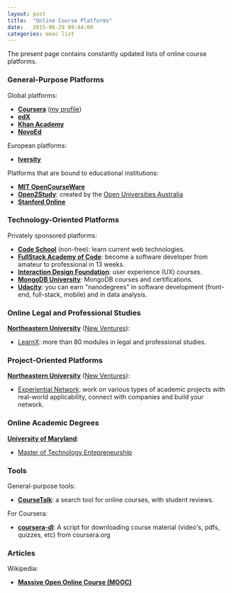 ```yaml
---
layout: post
title:  "Online Course Platforms"
date:   2015-06-29 09:44:00
categories: mooc list
---
```

The present page contains constantly updated lists of online course platforms.

### General-Purpose Platforms

Global platforms:

* __[Coursera](https://www.coursera.org/)__ ([my profile](https://www.coursera.org/user/i/f5e8e3cd9d924091ce4ac49205106740))
* __[edX](https://www.edx.org/)__
* __[Khan Academy](https://www.khanacademy.org/)__
* __[NovoEd](https://novoed.com/)__

European platforms:

* __[Iversity](https://iversity.org/)__

Platforms that are bound to educational institutions:

* __[MIT OpenCourseWare](http://ocw.mit.edu/index.htm)__
* __[Open2Study](https://www.open2study.com/)__: created by the [Open Universities Australia](https://www.open.edu.au/)
* __[Stanford Online](http://online.stanford.edu/)__

### Technology-Oriented Platforms

Privately sponsored platforms:

* __[Code School](https://www.codeschool.com/)__ (non-free): learn current web technologies.
* __[FullStack Academy of Code](http://www.fullstackacademy.com/)__: become a software developer from amateur to professional in 13 weeks.
* __[Interaction Design Foundation](https://www.interaction-design.org/courses/)__: user experience (UX) courses.
* __[MongoDB University](https://university.mongodb.com/)__: MongoDB courses and certifications.
* __[Udacity](https://www.udacity.com)__: you can earn "nanodegrees" in software development (front-end, full-stack, mobile) and in data analysis.

### Online Legal and Professional Studies

__[Northeastern University](http://www.northeastern.edu/)__ ([New Ventures](http://www.northeastern.edu/newventures/)):

* [LearnX](http://www.learnx.co/): more than 80 modules in legal and professional studies.

### Project-Oriented Platforms

__[Northeastern University](http://www.northeastern.edu/)__ ([New Ventures](http://www.northeastern.edu/newventures/)):

* [Experiential Network](http://experientialnetwork.org/): work on various types of academic projects with real-world applicability, connect with companies and build your network.

### Online Academic Degrees

__[University of Maryland](http://www.umd.edu/)__:

* [Master of Technology Entepreneurship](http://mte.umd.edu/)

### Tools

General-purpose tools:

* __[CourseTalk](https://www.coursetalk.com/)__: a search tool for online courses, with student reviews.

For Coursera:

* __[coursera-dl](https://github.com/dgorissen/coursera-dl)__: A script for downloading course material (video's, pdfs, quizzes, etc) from coursera.org

### Articles

Wikipedia:

* __[Massive Open Online Course (MOOC)](https://en.wikipedia.org/wiki/Massive_open_online_course)__
